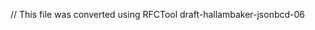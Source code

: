 ﻿// This file was converted using RFCTool
<ietf>draft-hallambaker-jsonbcd-06
<title>Binary Encodings for JavaScript Object Notation: JSON-B, JSON-C, JSON-D 
<abbrev>JSON-B, JSON-C, JSON-D

<ipr>trust200902
<area>General
<workgroup>
<publisher>Internet Engineering Task Force (IETF)
<status>Standards Track

<category>info
<updates>
<obsoletes>
<author>Phillip Hallam-Baker
    <initials>P. M.
    <organization>Comodo Group Inc.  
    <surname>Hallam-Baker
    <email>philliph@comodo.com 


#Abstract

Three binary encodings for JavaScript Object Notation (JSON) are
presented. JSON-B (Binary) is a strict superset of the JSON encoding that
permits efficient binary encoding of intrinsic JavaScript data types. JSON-C
(Compact) is a strict superset of JSON-B that supports compact
representation of repeated data strings with short numeric codes. JSON-D (Data)
supports additional binary data types for integer and floating point
representations for use in scientific applications where conversion between binary
and decimal representations would cause a loss of precision. 

#Definitions 

##Requirements Language 

The key words "MUST", "MUST NOT", "REQUIRED", "SHALL", "SHALL NOT",
"SHOULD", "SHOULD NOT", "RECOMMENDED", "MAY", and "OPTIONAL" in this document
are to be interpreted as described in [RFC2119]. 

#Introduction 

JavaScript Object Notation (JSON) is a simple text encoding for the
JavaScript Data model that has found wide application beyond its original
field of use. In particular JSON has rapidly become a preferred encoding for
Web Services. 

JSON encoding supports just four fundamental data types (integer,
floating point, string and boolean), arrays and objects which consist of a list
of tag-value pairs. 

Although the JSON encoding is sufficient for many purposes it is not
always efficient. In particular there is no efficient representation for
blocks of binary data. Use of base64 encoding increases data volume by 33%.
This overhead increases exponentially in applications where nested binary
encodings are required making use of JSON encoding unsatisfactory in
cryptographic applications where nested binary structures are frequently
required. 

Another source of inefficiency in JSON encoding is the repeated
occurrence of object tags. A JSON encoding containing an array of a hundred
objects such as {"first":1,"second":2} will contain a hundred occurrences of
the string "first" (seven bytes) and a hundred occurrences of the string
"second" (eight bytes). Using two byte code sequences in place of strings
allows a saving of 11 bytes per object without loss of information, a
saving of 50%. 

A third objection to the use of JSON encoding is that floating point
numbers can only be represented in decimal form and this necessarily
involves a loss of precision when converting between binary and decimal
representations. While such issues are rarely important in network applications
they can be critical in scientific applications. It is not acceptable for
saving and restoring a data set to change the result of a calculation. 

##Objectives 

The following were identified as core objectives for a binary JSON
encoding: 

Three binary encodings are defined: 

<dl>
<dt>JSON-B (Binary)

<dd>Simply encodes JSON data in binary. Only the JavaScript data model is supported (i.e. atomic types are integers, double or string). Integers may be 8, 16, 32 or 64 bits either signed or unsigned. Floating points are IEEE 754 binary64 format [IEEE-754]. Supports chunked encoding for binary and UTF-8 string types.

<dt>JSON-C (Compact)

<dd>As JSON-B but with support for representing JSON tags in numeric code form (16 bit code space). This is done for both compact encoding and to allow simplification of encoders/decoders in constrained environments. Codes may be defined inline or by reference to a known dictionary of codes referenced via a digest value.

<dt>JSON-D (Data)

<dd>As JSON-C but with support for representing additional data types without loss of precision. In particular other IEEE 754 floating point formats, both binary and decimal and Intel's 80 bit floating point, plus 128 bit integers and bignum integers.
</dl>

#Extended JSON Grammar 

The JSON-B, JSON-C and JSON-D encodings are all based on the JSON
grammar [RFC4627] using the same syntactic structure but different lexical
encodings. 

JSON-B0 and JSON-C0 replace the JSON lexical encodings for strings and
numbers with binary encodings. JSON-B1 and JSON-C1 allow either lexical
encoding to be used. Thus any valid JSON encoding is a valid JSON-B1 or
JSON-C1 encoding. 

The grammar of JSON-B, JSON-C and JSON-D is a superset of the JSON
grammar. The following productions are added to the grammar: 

<dl>
<dt>x-value

<dd>Binary encodings for data values. As the binary value encodings are all self delimiting

<dt>x-member

<dd>An object member where the value is specified as an X-value and thus does not require a value-separator.

<dt>b-value

<dd>Binary data encodings defined in JSON-B.

<dt>b-string

<dd>Defined length string encoding defined in JSON-B.

<dt>c-def

<dd>Tag code definition defined in JSON-C. These may only appear before the beginning of an Object or Array and before any preceding white space.

<dt>c-tag

<dd>Tag code value defined in JSON-C.

<dt>d-value

<dd>Additional binary data encodings defined in JSON-D for use in scientific data applications.
</dl>

The JSON grammar is modified to permit the use of x-value productions in
place of ( value value-separator ) : 

~~~~
JSON-text = (object / array)
   
object = *cdef begin-object [
         *( member value-separator | x-member )
         (member | x-member) ] end-object
   
member = tag value
x-member = tag x-value
   
tag = string name-separator | b-string | c-tag
 
array = *cdef begin-array [  *( value value-separator | x-value )
(value | x-value) ] end-array
   
x-value = b-value / d-value
   
value = false / null / true / object / array / number / string
   
name-separator  = ws %x3A ws  ; : colon
value-separator = ws %x2C ws  ; , comma
~~~~

~~~~
The following lexical values are unchanged:
begin-array     = ws %x5B ws  ; [ left square bracket
begin-object    = ws %x7B ws  ; { left curly bracket
end-array       = ws %x5D ws  ; ] right square bracket
end-object      = ws %x7D ws  ; } right curly bracket
   
ws = *( %x20 %x09 %x0A  %x0D )
   
false = %x66.61.6c.73.65   ; false
null  = %x6e.75.6c.6c      ; null
true  = %x74.72.75.65      ; true
~~~~

The productions number and string are defined as before: 

~~~~
number = [ minus ] int [ frac ] [ exp ]
decimal-point = %x2E       ; .
digit1-9 = %x31-39         ; 1-9
e = %x65 / %x45            ; e E
exp = e [ minus / plus ] 1*DIGIT
frac = decimal-point 1*DIGIT
int = zero / ( digit1-9 *DIGIT )
minus = %x2D               ; -
plus = %x2B                ; +
zero = %x30                ; 0
   
string = quotation-mark *char quotation-mark
char = unescaped /
escape ( %x22 / %x5C / %x2F / %x62 / %x66 /
%x6E / %x72 / %x74 /  %x75 4HEXDIG )
   
escape = %x5C              ; \
quotation-mark = %x22      ; "
unescaped = %x20-21 / %x23-5B / %x5D-10FFFF
~~~~

#JSON-B 

The JSON-B encoding defines the b-value and b-string productions: 

~~~~
b-value = b-atom | b-string | b-data | b-integer |
b-float
   
b-string = *( string-chunk ) string-term
b-data = *( data-chunk ) data-last
   
b-integer = p-int8 | p-int16 | p-int32 | p-int64 | p-bignum16 |
n-int8 | n-int16 | n-int32 | n-int64 | n-bignum16
   
b-float = binary64
~~~~

The lexical encodings of the productions are defined in the following
table where the column 'tag' specifies the byte code that begins the
production, 'Fixed' specifies the number of data bytes that follow and 'Length'
specifies the number of bytes used to define the length of a variable
length field following the data bytes: 
<table=s-4-1>
<thead>
<tr>
<td>Production
<td>Tag
<td>Fixed
<td>Length
<td>Data Description
<tbody>
<tr>
<tr>
<td>string-term
<td>x80
<td>-
<td>1
<td>Terminal String 8 bit length
<tr>
<td>string-term
<td>x81
<td>-
<td>2
<td>Terminal String 16 bit length
<tr>
<td>string-term
<td>x82
<td>-
<td>4
<td>Terminal String 32 bit length
<tr>
<td>string-term
<td>x83
<td>-
<td>8
<td>Terminal String 64 bit length
<tr>
<td>string-chunk
<td>x84
<td>-
<td>1
<td>Non-terminal String 8 bit length
<tr>
<td>string-chunk
<td>x85
<td>-
<td>2
<td>Non-terminal String 16 bit length
<tr>
<td>string-chunk
<td>x86
<td>-
<td>4
<td>Non-terminal String 32 bit length
<tr>
<td>string-chunk
<td>x87
<td>-
<td>8
<td>Non-terminal String 64 bit length
<tr>
<td>string-
<td>x88
<td>-
<td>1
<td>Terminal Data 8 bit length
<tr>
<td>string-term
<td>x89
<td>-
<td>2
<td>Terminal Data 16 bit length
<tr>
<td>string-term
<td>x8A
<td>-
<td>4
<td>Terminal Data 32 bit length
<tr>
<td>string-term
<td>x8B
<td>-
<td>8
<td>Terminal Data 64 bit length
<tr>
<td>string-chunk
<td>x8C
<td>-
<td>1
<td>Non-terminal Data 8 bit length
<tr>
<td>string-chunk
<td>x8D
<td>-
<td>2
<td>Non-terminal Data 16 bit length
<tr>
<td>string-chunk
<td>x8E
<td>-
<td>4
<td>Non-terminal Data 32 bit length
<tr>
<td>string-chunk
<td>x8F
<td>-
<td>8
<td>Non-terminal Data 64 bit length
<tr>
<td>p-int8
<td>xA0
<td>1
<td>-
<td>Positive 8 bit Integer
<tr>
<td>p-int8
<td>xA1
<td>2
<td>-
<td>Positive 16 bit Integer
<tr>
<td>p-int8
<td>xA2
<td>4
<td>-
<td>Positive 32 bit Integer
<tr>
<td>p-int8
<td>xA3
<td>8
<td>-
<td>Positive 64 bit Integer
<tr>
<td>p-int8
<td>xA5
<td>-
<td>2
<td>Positive Bignum 16 bit Length
<tr>
<td>p-int8
<td>xA8
<td>1
<td>-
<td>Negative 8 bit Integer
<tr>
<td>p-int8
<td>xA8
<td>2
<td>-
<td>Negative 16 bit Integer
<tr>
<td>p-int8
<td>xAA
<td>4
<td>-
<td>Negative 32 bit Integer
<tr>
<td>p-int8
<td>xAB
<td>8
<td>-
<td>Negative 64 bit Integer
<tr>
<td>p-int8
<td>xAD
<td>-
<td>2
<td>Negative Bignum 16 bit Length
<tr>
<td>binary64
<td>x92
<td>8
<td>-
<td>IEEE 754 Floating Point Binary 64 bit
<tr>
<td>b-value
<td>xB0
<td>-
<td>-
<td>True
<tr>
<td>b-value
<td>xB1
<td>-
<td>-
<td>False
<tr>
<td>b-value
<td>xB2
<td>-
<td>-
<td>Null
</table>

A data type commonly used in networking that is not defined in this
scheme is a datetime representation. To define such a data type, a string
containing a date-time value in Internet type format is typically used. 

##JSON-B Examples 

The following examples show examples of using JSON-B encoding: 

~~~~
A0 2A                            42 (as 8 bit integer)
A1 00 2A                         42 (as 16 bit integer)
A2 00 00 00 2A                   42 (as 32 bit integer)
A3 00 00 00 00 00 00 00 2A       42 (as 64 bit integer)
A5 00 01 42                      42 (as Bignum)
   
80 05 48 65 6c 6c 6f             "Hello" (single chunk)
81 00 05 48 65 6c 6c 6f          "Hello" (single chunk)
84 05 48 65 6c 6c 6f 80 00       "Hello" (as two chunks)
   
92 3f f0 00 00 00 00 00 00       1.0
92 40 24 00 00 00 00 00 00       10.0
92 40 09 21 fb 54 44 2e ea       3.14159265359
92 bf f0 00 00 00 00 00 00       -1.0
   
B0                               true
B1                               false
B2                               null
~~~~

#JSON-C 

JSON-C (Compressed) permits numeric code values to be substituted for
strings and binary data. Tag codes MAY be 8, 16 or 32 bits long encoded in
network byte order. 

Tag codes MUST be defined before they are referenced. A Tag code MAY be
defined before the corresponding data or string value is used or at the
same time that it is used. 

A dictionary is a list of tag code definitions. An encoding MAY
incorporate definitions from a dictionary using the dict-hash production. The
dict hash production specifies a (positive) offset value to be added to the
entries in the dictionary followed by the UDF fingerprint
[I-D.hallambaker-udf] of the dictionary to be used. 

~~~~
+------------+-----+-------+--------+-------------------------------+
| Production | Tag | Fixed | Length | Data Description              |
+------------+-----+-------+--------+-------------------------------+
| c-tag      | xC0 | 1     | -      | 8 bit tag code                |
|            |     |       |        |                               |
| c-tag      | xC1 | 2     | -      | 16 bit tag code               |
|            |     |       |        |                               |
| c-tag      | xC2 | 4     | -      | 32 bit tag code               |
|            |     |       |        |                               |
| c-def      | xC4 | 1     | -      | 8 bit tag definition          |
|            |     |       |        |                               |
| c-def      | xC5 | 2     | -      | 16 bit tag definition         |
|            |     |       |        |                               |
| c-def      | xC6 | 4     | -      | 32 bit tag definition         |
|            |     |       |        |                               |
| c-tag      | xC8 | 1     | -      | 8 bit tag code & definition   |
|            |     |       |        |                               |
| c-tag      | xC9 | 2     | -      | 16 bit tag code & definition  |
|            |     |       |        |                               |
| c-tag      | xCA | 4     | -      | 32 bit tag code & definition  |
|            |     |       |        |                               |
| c-def      | xCC | 1     | -      | 8 bit tag dictionary          |
|            |     |       |        | definition                    |
|            |     |       |        |                               |
| c-def      | xCD | 2     | -      | 16 bit tag dictionary         |
|            |     |       |        | definition                    |
|            |     |       |        |                               |
| c-def      | xCE | 4     | -      | 32 bit tag dictionary         |
|            |     |       |        | definition                    |
|            |     |       |        |                               |
| dict-hash  | xD0 | 4     | 1      | UDF fingerprint of dictionary |
+------------+-----+-------+--------+-------------------------------+
~~~~

All integer values are encoded in Network Byte Order (most significant
byte first). 

##JSON-C Examples 

The following examples show examples of using JSON-C encoding: 

~~~~
C8 20 80 05 48 65 6c 6c 6f       "Hello"    20 = "Hello"
C4 21 80 05 48 65 6c 6c 6f                  21 = "Hello"
C0 20                            "Hello"
C1 00 20                         "Hello"
   
D0 00 00 01 00 20             Insert dictionary at code 256
e3 b0 c4 42 98 fc 1c 14
9a fb f4 c8 99 6f b9 24
27 ae 41 e4 64 9b 93 4c
a4 95 99 1b 78 52 b8 55       UDF (C4 21 80 05 48 65 6c 6c 6f)
~~~~

#JSON-D (Data) 

JSON-B and JSON-C only support the two numeric types defined in the
JavaScript data model: Integers and 64 bit floating point values. JSON-D
(Data) defines binary encodings for additional data types that are commonly
used in scientific applications. These comprise positive and negative 128
bit integers, six additional floating point representations defined by
IEEE 754 [RFC2119] and the Intel extended precision 80 bit floating point
representation. 

Should the need arise, even bigger bignums could be defined with the
length specified as a 32 bit value permitting bignums of up to 2^35 bits to
be represented. 

~~~~
d-value = d-integer | d-float
   
d-float = binary16 | binary32 | binary128 | binary80 |
decimal32 | decimal64 | decimal 128
+------------+-----+-------+--------+-------------------------------+
| Production | Tag | Fixed | Length | Data Description              |
+------------+-----+-------+--------+-------------------------------+
| p-int128   | xA4 | 16    | -      | Positive 128 bit Integer      |
|            |     |       |        |                               |
| n-in7128   | xAC | 16    | -      | Negative 128 bit Integer      |
|            |     |       |        |                               |
| binary16   | x90 | 2     | -      | IEEE 754 Floating Point       |
|            |     |       |        | binary16                      |
|            |     |       |        |                               |
| binary32   | x91 | 4     | -      | IEEE 754 Floating Point       |
|            |     |       |        | binary32                      |
|            |     |       |        |                               |
| binary128  | x94 | 16    | -      | IEEE 754 Floating Point       |
|            |     |       |        | binary128                     |
|            |     |       |        |                               |
| intel80    | x95 | 10    | -      | Intel 80 bit extended binary  |
|            |     |       |        | Floating Point                |
|            |     |       |        |                               |
| decimal32  | x96 | 4     | -      | IEEE 754 Floating Point       |
|            |     |       |        | decimal32                     |
|            |     |       |        |                               |
| decimal64  | x97 | 8     | -      | IEEE 754 Floating Point       |
|            |     |       |        | decimal64                     |
|            |     |       |        |                               |
| decimal128 | x98 | 18    | -      | IEEE 754 Floating Point       |
|            |     |       |        | decimal128                    |
+------------+-----+-------+--------+-------------------------------+
~~~~

#Acknowledgements 

This work was assisted by conversations with Nico Williams and other
participants on the applications area mailing list. 

#Security Considerations 

A correctly implemented data encoding mechanism should not introduce new
security vulnerabilities. However, experience demonstrates that some
data encoding approaches are more prone to introduce vulnerabilities when
incorrectly implemented than others. 

In particular, whenever variable length data formats are used, the
possibility of a buffer overrun vulnerability is introduced. While best
practice suggests that a coding language with native mechanisms for bounds
checking is the best protection against such errors, such approaches are not
always followed. While such vulnerabilities are most commonly seen in the
design of decoders, it is possible for the same vulnerabilities to be
exploited in encoders. 

A common source of such errors is the case where nested length encodings
are used. For example, a decoder relies on an outermost length encoding
that specifies a length on 50 bytes to allocate memory for the entire
result and then attempts to copy a string with a declared length of 1000
bytes within the sequence. 

The extensions to the JSON encoding described in this document are
designed to avoid such errors. Length encodings are only used to define the
length of x-value constructions which are always terminal and cannot have
nested data entries.  

#IANA Considerations 

[TBS list out all the code points that require an IANA registration] 
